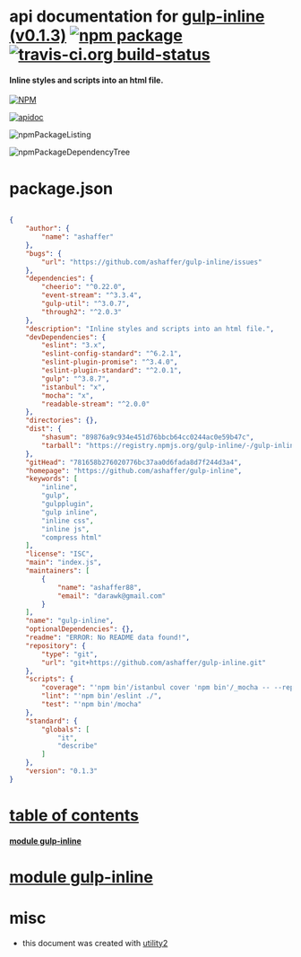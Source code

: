 # api documentation for  [gulp-inline (v0.1.3)](https://github.com/ashaffer/gulp-inline)  [![npm package](https://img.shields.io/npm/v/npmdoc-gulp-inline.svg?style=flat-square)](https://www.npmjs.org/package/npmdoc-gulp-inline) [![travis-ci.org build-status](https://api.travis-ci.org/npmdoc/node-npmdoc-gulp-inline.svg)](https://travis-ci.org/npmdoc/node-npmdoc-gulp-inline)
#### Inline styles and scripts into an html file.

[![NPM](https://nodei.co/npm/gulp-inline.png?downloads=true)](https://www.npmjs.com/package/gulp-inline)

[![apidoc](https://npmdoc.github.io/node-npmdoc-gulp-inline/build/screenCapture.buildNpmdoc.browser._2Fhome_2Ftravis_2Fbuild_2Fnpmdoc_2Fnode-npmdoc-gulp-inline_2Ftmp_2Fbuild_2Fapidoc.html.png)](https://npmdoc.github.io/node-npmdoc-gulp-inline/build/apidoc.html)

![npmPackageListing](https://npmdoc.github.io/node-npmdoc-gulp-inline/build/screenCapture.npmPackageListing.svg)

![npmPackageDependencyTree](https://npmdoc.github.io/node-npmdoc-gulp-inline/build/screenCapture.npmPackageDependencyTree.svg)



# package.json

```json

{
    "author": {
        "name": "ashaffer"
    },
    "bugs": {
        "url": "https://github.com/ashaffer/gulp-inline/issues"
    },
    "dependencies": {
        "cheerio": "^0.22.0",
        "event-stream": "^3.3.4",
        "gulp-util": "^3.0.7",
        "through2": "^2.0.3"
    },
    "description": "Inline styles and scripts into an html file.",
    "devDependencies": {
        "eslint": "3.x",
        "eslint-config-standard": "^6.2.1",
        "eslint-plugin-promise": "^3.4.0",
        "eslint-plugin-standard": "^2.0.1",
        "gulp": "^3.8.7",
        "istanbul": "x",
        "mocha": "x",
        "readable-stream": "^2.0.0"
    },
    "directories": {},
    "dist": {
        "shasum": "89876a9c934e451d76bbcb64cc0244ac0e59b47c",
        "tarball": "https://registry.npmjs.org/gulp-inline/-/gulp-inline-0.1.3.tgz"
    },
    "gitHead": "781658b276020776bc37aa0d6fada8d7f244d3a4",
    "homepage": "https://github.com/ashaffer/gulp-inline",
    "keywords": [
        "inline",
        "gulp",
        "gulpplugin",
        "gulp inline",
        "inline css",
        "inline js",
        "compress html"
    ],
    "license": "ISC",
    "main": "index.js",
    "maintainers": [
        {
            "name": "ashaffer88",
            "email": "darawk@gmail.com"
        }
    ],
    "name": "gulp-inline",
    "optionalDependencies": {},
    "readme": "ERROR: No README data found!",
    "repository": {
        "type": "git",
        "url": "git+https://github.com/ashaffer/gulp-inline.git"
    },
    "scripts": {
        "coverage": "'npm bin'/istanbul cover 'npm bin'/_mocha -- --reporter min",
        "lint": "'npm bin'/eslint ./",
        "test": "'npm bin'/mocha"
    },
    "standard": {
        "globals": [
            "it",
            "describe"
        ]
    },
    "version": "0.1.3"
}
```



# <a name="apidoc.tableOfContents"></a>[table of contents](#apidoc.tableOfContents)

#### [module gulp-inline](#apidoc.module.gulp-inline)



# <a name="apidoc.module.gulp-inline"></a>[module gulp-inline](#apidoc.module.gulp-inline)



# misc
- this document was created with [utility2](https://github.com/kaizhu256/node-utility2)
